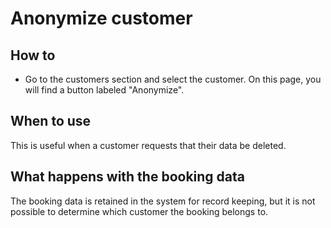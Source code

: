 # Anonymize customer

## How to

- Go to the customers section and select the customer. On this page, you will find a button labeled "Anonymize".

## When to use

This is useful when a customer requests that their data be deleted.

## What happens with the booking data

The booking data is retained in the system for record keeping, but it is not possible to determine which customer the booking belongs to.
